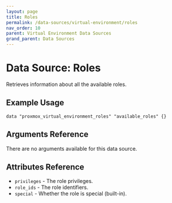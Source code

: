 ```yaml
---
layout: page
title: Roles
permalink: /data-sources/virtual-environment/roles
nav_order: 10
parent: Virtual Environment Data Sources
grand_parent: Data Sources
---
```


# Data Source: Roles

Retrieves information about all the available roles.

## Example Usage

```
data "proxmox_virtual_environment_roles" "available_roles" {}
```

## Arguments Reference

There are no arguments available for this data source.

## Attributes Reference

* `privileges` - The role privileges.
* `role_ids` - The role identifiers.
* `special` - Whether the role is special (built-in).

